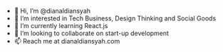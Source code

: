 - 👋 Hi, I’m @dianaldiansyah
- 👀 I’m interested in Tech Business, Design Thinking and Social Goods
- 🌱 I’m currently learning React.js
- 💞️ I’m looking to collaborate on start-up development 
- 📫 Reach me at dianaldiansyah.com

<!---
dianaldiansyah/dianaldiansyah is a ✨ special ✨ repository because its `README.md` (this file) appears on your GitHub profile.
You can click the Preview link to take a look at your changes.
--->
